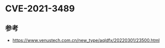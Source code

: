 # CVE-2021-3489











## 参考

* <https://www.venustech.com.cn/new_type/aqldfx/20220301/23500.html>
